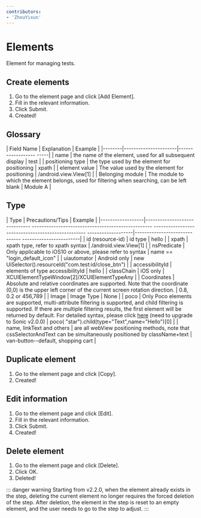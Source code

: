 ```yaml
---
contributors:
- 'ZhouYixun'
---
```


# Elements
Element for managing tests.

## Create elements

1. Go to the element page and click [Add Element].
2. Fill in the relevant information.
3. Click Submit.
4. Created!

## Glossary

| Field Name | Explanation | Example |
|--------|----------------------|------------------ -----|
| name | the name of the element, used for all subsequent display | test |
| positioning type | the type used by the element for positioning | xpath |
| element value | The value used by the element for positioning | /android.view.View[1] |
| Belonging module | The module to which the element belongs, used for filtering when searching, can be left blank | Module A |

## Type

| Type | Precautions/Tips | Example |
|------------------|------------------------------ -------------------------------------------------- -------------------------------------------------- -------------------|------------------------------ ------------------------|
| id (resource-id) | id type | hello |
| xpath | xpath type, refer to xpath syntax | /android.view.View[1] |
| nsPredicate | Only applicable to iOS10 or above, please refer to syntax | name == "login_default_icon" |
| uiautomator | Android only | new UiSelector().resourceId("com.test:id/close_btn") |
| accessibilityId | elements of type accessibilityId | hello |
| classChain | iOS only | XCUIElementTypeWindow[2]/XCUIElementTypeAny |
| Coordinates | Absolute and relative coordinates are supported. Note that the coordinate (0,0) is the upper left corner of the current screen rotation direction. | 0.8, 0.2 or 456,789 |
| Image | Image Type | None |
| poco | Only Poco elements are supported, multi-attribute filtering is supported, and child filtering is supported. If there are multiple filtering results, the first element will be returned by default. For detailed syntax, please click <a href="https://soniccloudorg.github.io/doc/doc-poco.html" target="_blank">here</a> (need to upgrade to Sonic v2.0.0) | poco( "star").child(type="Text",name="Hello")[0] |
| name, linkText and others | are all webView positioning methods, note that cssSelectorAndText can be simultaneously positioned by className+text | van-button--default, shopping cart |

## Duplicate element

1. Go to the element page and click [Copy].
2. Created!

## Edit information

1. Go to the element page and click [Edit].
2. Fill in the relevant information.
3. Click Submit.
4. Created!

## Delete element

1. Go to the element page and click [Delete].
2. Click OK.
3. Deleted!

::: danger warning
Starting from v2.2.0, when the element already exists in the step, deleting the current element no longer requires the forced deletion of the step. After deletion, the element in the step is reset to an empty element, and the user needs to go to the step to adjust.
:::

